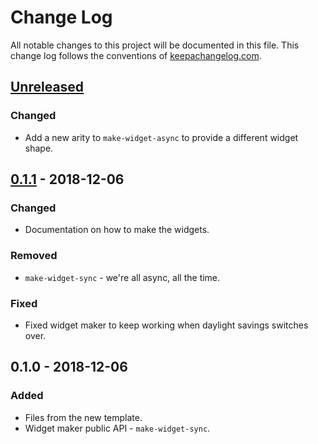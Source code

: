 # Change Log
All notable changes to this project will be documented in this file. This change log follows the conventions of [keepachangelog.com](http://keepachangelog.com/).

## [Unreleased]
### Changed
- Add a new arity to `make-widget-async` to provide a different widget shape.

## [0.1.1] - 2018-12-06
### Changed
- Documentation on how to make the widgets.

### Removed
- `make-widget-sync` - we're all async, all the time.

### Fixed
- Fixed widget maker to keep working when daylight savings switches over.

## 0.1.0 - 2018-12-06
### Added
- Files from the new template.
- Widget maker public API - `make-widget-sync`.

[Unreleased]: https://github.com/your-name/day-7/compare/0.1.1...HEAD
[0.1.1]: https://github.com/your-name/day-7/compare/0.1.0...0.1.1
